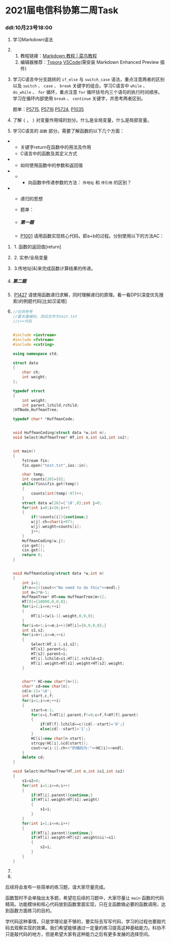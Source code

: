 # 2021届电信科协第二周Task

### ddl:10月23号18:00

1. 学习Markdown语法

1. 1. 教程链接：[Markdown 教程 | 菜鸟教程](https://www.runoob.com/markdown/md-tutorial.html)
   2. 编辑器推荐：[Typora](https://www.typora.io/)   [VSCode](https://code.visualstudio.com/)(需安装 Markdown Enhanced Preview 插件) 

2. 学习C语言中分支跳转的 `if_else` 与 `switch_case` 语法，重点注意两者的区别以及 `switch` 、 `case` 、 `break` 关键字的组合。学习C语言中 `while` 、 `do_while` 、 `for` 循环，重点注意 `for` 循环括号内三个语句的执行时间顺序。学习在循环内部使用 `break` 、 `continue` 关键字，并思考两者区别。

   题单：[P5715](https://www.luogu.com.cn/problem/P5715), [P5716](https://www.luogu.com.cn/problem/P5716)  [P5724](https://www.luogu.com.cn/problem/P5724), [P1035](https://www.luogu.com.cn/problem/P1035)

3. 了解 `{` ， `}`  对变量作用域的划分。什么是全局变量，什么是局部变量。

4. 学习C语言的 `函数` 部分。需要了解函数的以下几个方面：

- - 关键字return在函数中的用法及作用
  - C语言中的函数及其定义方式

- - 如何使用函数中的参数和返回值

- - - 向函数中传递参数的方法： `传地址` 和 `传引用` 的区别？

- - 递归的思想
  -  题单：

  - ##### 第一题

  - [ P1001](https://www.luogu.com.cn/problem/P1001) 请用函数实现核心代码，即a+b的过程。分别使用以下的方法AC：

1. ​		1. 函数的返回值[return]

2. ​		2. 实参/全局变量

1. ​		3.传地址[&]来完成函数计算结果的传递。

2. ##### 		第二题

3. ​		 [P1427](https://www.luogu.com.cn/problem/P1427) 请使用函数递归求解，同时理解递归的原理。看一看DPS(深度优先搜索)的例题代码[比如汉诺塔]

4. ```C++
   //仅供参考
   //霍夫曼编码，测试文件为test.txt
   //c++代码
   
   
   #include <iostream>
   #include <fstream>
   #include <cstring>
   
   using namespace std;
   
   struct data
   {
       char ch;
       int weight;
   };
   
   typedef struct 
   {
       int weight;
       int parent,lchild,rchild;
   }HTNode,HuffmanTree;
   
   typedef char* *HuffmanCode;
   
   
   void HuffmanCoding(struct data *w,int n);
   void Select(HuffmanTree* HT,int n,int &s1,int &s2);
   
   
   int main()
   {
       fstream fin;
       fin.open("test.txt",ios::in);
   
       char temp;
       int counts[26]={0};
       while(fin&&fin.get(temp))
       {
           counts[int(temp)-97]++;
       }
       struct data w[26]={'\0',0};int j=0;
       for(int i=0;i<26;i++)
       {
           if(!counts[i]){continue;}
           w[j].ch=char(i+97);
           w[j].weight=counts[i];
           j++;
       }
       HuffmanCoding(w,j);
       cin.get();
       cin.get();
       return 0;
   }
   
   
   void HuffmanCoding(struct data *w,int n)
   {
       int i=1;
       if(n<=1){cout<<"No need to do this"<<endl;}
       int m=2*n-1;
       HuffmanTree* HT=new HuffmanTree[m+1];
       HT[0]={10000,0,0,0};
       for(i=1;i<=n;++i)
       {
           HT[i]={w[i-1].weight,0,0,0};
       }
       for(i=n+1;i<=m;i++){HT[i]={0,0,0,0};}
       int s1,s2;
       for(i=n+1;i<=m;++i)
       {
           Select(HT,i-1,s1,s2);
           HT[s1].parent=i;
           HT[s2].parent=i;
           HT[i].lchild=s1;HT[i].rchild=s2;
           HT[i].weight=HT[s1].weight+HT[s2].weight;
       }
   
   
       char** HC=new char*[n+1];
       char* cd=new char[n];
       cd[n-1]='\0';
       int start,c,f;
       for(i=1;i<=n;++i)
       {
           start=n-1;
           for(c=i,f=HT[i].parent;f!=0;c=f,f=HT[f].parent)
           {
               if(HT[f].lchild==c){cd[--start]='0';}
               else{cd[--start]='1';}
           }
           HC[i]=new char[n-start];
           strcpy(HC[i],&cd[start]);
           cout<<w[i-1].ch<<"的编码为:"<<HC[i]<<endl;
       }
       delete cd;
   }
   
   void Select(HuffmanTree*HT,int n,int &s1,int &s2)
   {
       s1=s2=0;
       for(int i=1;i<=n;i++)
       {
           if(HT[i].parent){continue;}
           if(HT[i].weight<HT[s1].weight)
           {
               s1=i;
           }
       }
       for(int i=1;i<=n;i++)
       {
           if(HT[i].parent){continue;}
           if(HT[i].weight<HT[s2].weight&&i!=s1)
           {
               s2=i;
           }
       }
   }
   
   ```

5. 

6. 

后续将会发布一些简单的练习题，请大家尽量完成。

函数暂时不会单独出太多题，希望在后续的习题中，大家尽量让 `main` 函数的代码精简。功能模块和核心代码放到函数里面实现，只在主函数做必要的函数调用，达到函数方面练习的目的。

学代码这种事情，只是学理论是不够的，要实际去写写代码，学习的过程也要敲代码去观察实现的效果。我们希望能够通过一定量的练习提高这种基础能力。科协不只是敲代码的地方，但是希望大家有这种能力之后有更多发展的选择空间。